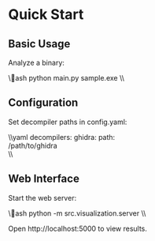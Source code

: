 ﻿# Quick Start

## Basic Usage

Analyze a binary:

\\\ash
python main.py sample.exe
\\\

## Configuration

Set decompiler paths in config.yaml:

\\\yaml
decompilers:
  ghidra:
    path: \
/path/to/ghidra\
\\\

## Web Interface

Start the web server:

\\\ash
python -m src.visualization.server
\\\

Open http://localhost:5000 to view results.
